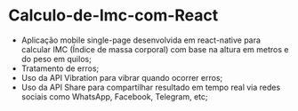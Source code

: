 # Calculo-de-Imc-com-React
- Aplicação mobile single-page desenvolvida em react-native para calcular IMC (Índice de massa corporal) com base na altura em metros e do peso em quilos;
- Tratamento de erros;
- Uso da API Vibration para vibrar quando ocorrer erros;
- Uso da API Share para compartilhar resultado em tempo real via redes sociais como WhatsApp, Facebook, Telegram, etc;

